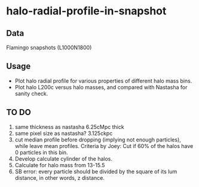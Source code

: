 # halo-radial-profile-in-snapshot
## Data
Flamingo snapshots (L1000N1800)
## Usage 
- Plot halo radial profile for various properties of different halo mass bins.
- Plot halo L200c versus halo masses, and compared with Nastasha for sanity check.
## TO DO
1. same thickness as nastasha 6.25cMpc thick
2. same pixel size as nastasha? 3.125ckpc
3. cut median profile before dropping (implying not enough particles), while leave mean profiles. Criteria by Joey: Cut if 60% of the halos have 0 particles in this bin.
4. Develop calculate cylinder of the halos. 
5. Calculate for halo mass from 13-15.5
6. SB error: every particle should be divided by the square of its lum distance, in other words, z distance.
 
